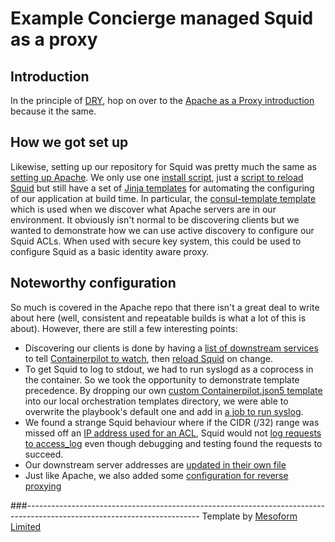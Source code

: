 # Example Concierge managed Squid as a proxy

## Introduction
In the principle of [DRY](https://en.wikipedia.org/wiki/Don%27t_repeat_yourself), hop on over to the [Apache as a Proxy 
introduction](https://github.com/mesoform/apache-fwdproxy#introduction) because it the same.

## How we got set up 
Likewise, setting up our repository for Squid was pretty much the same as [setting up 
Apache](https://github.com/mesoform/apache-fwdproxy#how-we-got-set-up). We only use one [install 
script](https://github.com/mesoform/squid-gcp-proxy/blob/master/files/bin/install.sh), just a [script to reload 
Squid](https://github.com/mesoform/squid-gcp-proxy/blob/master/files/bin/reload) but still have a set of [Jinja 
templates](https://github.com/mesoform/squid-gcp-proxy/tree/master/templates/app) for automating the configuring of our application at 
build time. In particular, the [consul-template 
template](https://github.com/mesoform/squid-gcp-proxy/blob/master/templates/app/apache-fwdproxy-servers.conf.ctmpl.j2) which is used 
when we discover what Apache servers are in our environment.  It obviously isn't normal to be discovering clients but we wanted to
demonstrate how we can use active discovery to configure our Squid ACLs. When used with secure key system, this could be used to 
configure Squid as a basic identity aware proxy.


## Noteworthy configuration 
So much is covered in the Apache repo that there isn't a great deal to write about here (well, consistent and repeatable builds is what
a lot of this is about). However, there are still a few interesting points:
* Discovering our clients is done by having a [list of downstream 
services](https://github.com/mesoform/squid-gcp-proxy/blob/master/vars/main.yml#L43) to tell [Containerpilot to 
watch](https://github.com/mesoform/squid-gcp-proxy/blob/master/files/etc/containerpilot.json5#L129-L136), then [reload 
Squid](https://github.com/mesoform/squid-gcp-proxy/blob/master/files/bin/reload) on change.
* To get Squid to log to stdout, we had to run syslogd as a coprocess in the container. So we took the opportunity to demonstrate
template precedence. By dropping our own [custom Containerpilot.json5 
template](https://github.com/mesoform/squid-gcp-proxy/blob/master/templates/orchestration/containerpilot.json5.j2) into our local
orchestration templates directory, we were able to overwrite the playbook's default one and add in [a job to run 
syslog](https://github.com/mesoform/squid-gcp-proxy/blob/master/templates/orchestration/containerpilot.json5.j2#L188-L192).
* We found a strange Squid behaviour where if the CIDR (/32) range was missed off an [IP address used for an 
ACL](https://github.com/mesoform/squid-gcp-proxy/blob/master/files/etc/squid-gcp-proxy/apache-fwdproxy-servers.conf.ctmpl#L4), Squid
would not [log requests to access_log](https://github.com/mesoform/squid-gcp-proxy/blob/master/files/etc/squid-gcp-proxy/squid.conf#L77-L80) 
even though debugging and testing found the requests to succeed.
* Our downstream server addresses are [updated in their own 
file](https://github.com/mesoform/squid-gcp-proxy/blob/master/files/etc/squid-gcp-proxy/squid.conf#L19)
* Just like Apache, we also added some [configuration for reverse 
proxying](https://github.com/mesoform/squid-gcp-proxy/blob/master/files/etc/squid-gcp-proxy/squid.conf#L51-L60)

###-------------------------------------------------------------------------------------------------------------------------
Template by [Mesoform Limited](http://www.mesoform.com)